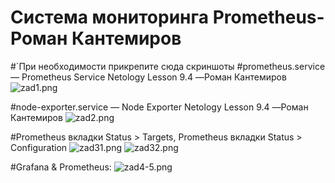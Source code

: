 # Система мониторинга Prometheus- Роман Кантемиров
#`При необходимости прикрепитe сюда скриншоты
#prometheus.service — Prometheus Service Netology Lesson 9.4 —Роман Кантемиров
![zad1.png](https://github.com/kantemirovrs/Prometheus_KantemirovRS/tree/main/img/zad1.png)
            
#node-exporter.service — Node Exporter Netology Lesson 9.4 —Роман Кантемиров
![zad2.png](https://github.com/kantemirovrs/Prometheus_KantemirovRS/tree/main/img/zad2.png)


#Prometheus вкладки Status > Targets, Prometheus вкладки Status > Configuration
![zad31.png](https://github.com/kantemirovrs/Prometheus_KantemirovRS/tree/main/img/zad31.png)
![zad32.png](https://github.com/kantemirovrs/Prometheus_KantemirovRS/tree/main/img/zad32.png)


#Grafana & Prometheus:
![zad4-5.png](https://github.com/kantemirovrs/Prometheus_KantemirovRS/tree/main/img/zad4-5.png)

